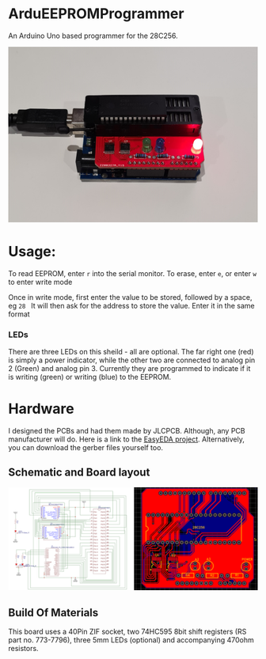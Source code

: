 # ArduEEPROMProgrammer
An Arduino Uno based programmer for the 28C256.

![alt text](https://raw.githubusercontent.com/matty0005/ArduEEPROMProgrammer/master/ArduEEPROMProgrammer.jpg)

# Usage:
To read EEPROM, enter `r` into the serial monitor.
To erase, enter `e`, or enter `w` to enter write mode

Once in write mode, first enter the value to be stored, followed by a space, eg `28 `
It will then ask for the address to store the value. Enter it in the same format

### LEDs
There are three LEDs on this sheild - all are optional. The far right one (red) is simply a power indicator, while the other two are connected to analog pin 2 (Green) and analog pin 3. Currently they are programmed to indicate if it is writing (green) or writing (blue) to the EEPROM.


# Hardware
I designed the PCBs and had them made by JLCPCB. Although, any PCB manufacturer will do.
Here is a link to the [EasyEDA project](https://easyeda.com/matty0005/ardueepromprogrammer). Alternatively, you can download the gerber files yourself too.
## Schematic and Board layout

![alt text](https://raw.githubusercontent.com/matty0005/ArduEEPROMProgrammer/master/SchematicAndBoard.png)

## Build Of Materials
This board uses a 40Pin ZIF socket, two 74HC595 8bit shift registers (RS part no. 773-7796), three 5mm LEDs (optional) and accompanying 470ohm resistors.
